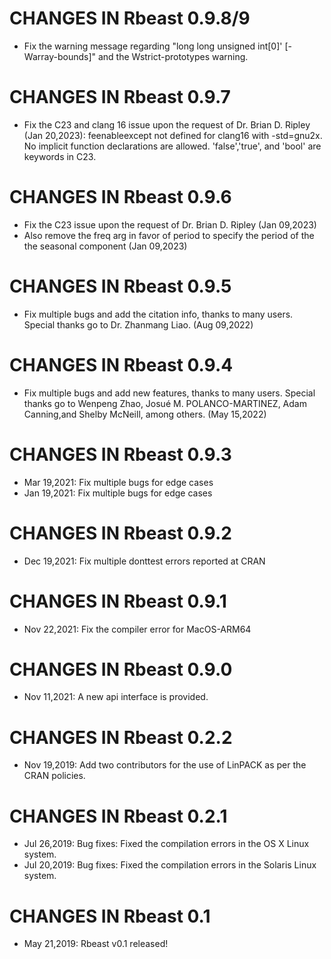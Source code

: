 # CHANGES IN Rbeast 0.9.8/9

* Fix the warning message regarding "long long unsigned int[0]' [-Warray-bounds]" and the Wstrict-prototypes warning.


# CHANGES IN Rbeast 0.9.7

* Fix the C23 and clang 16 issue upon the request of Dr. Brian D. Ripley (Jan 20,2023):
  feenableexcept not defined for clang16 with -std=gnu2x. No implicit function declarations
  are allowed. 'false','true', and 'bool' are keywords in C23.

# CHANGES IN Rbeast 0.9.6

* Fix the C23 issue upon the request of Dr. Brian D. Ripley (Jan 09,2023)
* Also remove the freq arg in favor of period to specify the period of the
 the seasonal component (Jan 09,2023)


# CHANGES IN Rbeast 0.9.5

* Fix multiple bugs and add the citation info, thanks to many users.
  Special thanks go to Dr. Zhanmang Liao. (Aug 09,2022)

# CHANGES IN Rbeast 0.9.4

* Fix multiple bugs and add new features, thanks to many users. Special 
  thanks go to Wenpeng Zhao, Josué M. POLANCO-MARTINEZ, Adam Canning,and 
  Shelby McNeill, among others. (May 15,2022)
  
# CHANGES IN Rbeast 0.9.3  

* Mar 19,2021:  Fix multiple bugs for edge cases
* Jan 19,2021:  Fix multiple bugs for edge cases

# CHANGES IN Rbeast 0.9.2  

* Dec 19,2021:  Fix multiple donttest errors reported at CRAN

# CHANGES IN Rbeast 0.9.1  

* Nov 22,2021: Fix the compiler error for MacOS-ARM64

# CHANGES IN Rbeast 0.9.0  

* Nov 11,2021: A new api interface is provided.

# CHANGES IN Rbeast 0.2.2 
 
* Nov 19,2019: Add two contributors for the use of LinPACK as per the CRAN policies.

# CHANGES IN Rbeast 0.2.1  

* Jul 26,2019: Bug fixes: Fixed the compilation errors in the OS X Linux system.
* Jul 20,2019: Bug fixes: Fixed the compilation errors in the Solaris Linux system.

# CHANGES IN Rbeast 0.1

* May 21,2019: Rbeast v0.1 released!

